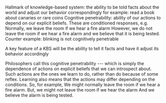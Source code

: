 ﻿Hallmark of knowledge-based system: the ability to be told facts about the world and adjust our behavior correspondingly
for example: read a book about canaries or rare coins
Cognitive penetrability: ability of our  actions to depend on our explicit beliefs.
These are conditioned responses, e.g. 
Normally, we leave the room if we hear a fire alarm
However, we do not leave the room if we hear  a fire alarm and we believe that it is being tested.
Counter example: blinking is not cognitively penetrable

A key feature of a KBS will be the ability to tell it facts and have it adjust its behavior accordingly

Philosophers call this cognitive penetrability --- which is simply the dependence of actions on explicit beliefs that we can introspect about.
Such actions are the ones we learn to do, rather than do because of some reflex. 
Learning also means that the actions may differ depending on the conditions. So, for example,
We might normally leave the room if we hear a fire alarm. But, we might not leave the room if we hear the alarm
And we believe the alarm is being tested.